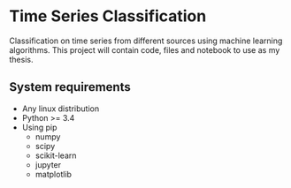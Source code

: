 # Time Series Classification

Classification on time series from different sources using machine learning algorithms. This project will contain code, files and notebook to use as my thesis.

## System requirements

* Any linux distribution
* Python >= 3.4
* Using pip
    * numpy
    * scipy
    * scikit-learn
    * jupyter
    * matplotlib
